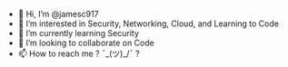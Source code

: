 - 👋 Hi, I’m @jamesc917
- 👀 I’m interested in Security, Networking, Cloud, and Learning to Code
- 🌱 I’m currently learning Security
- 💞️ I’m looking to collaborate on Code
- 📫 How to reach me ? ¯\_(ツ)_/¯ ?

<!---
jamesc917/jamesc917 is a ✨ special ✨ repository because its `README.md` (this file) appears on your GitHub profile.
You can click the Preview link to take a look at your changes.
--->
